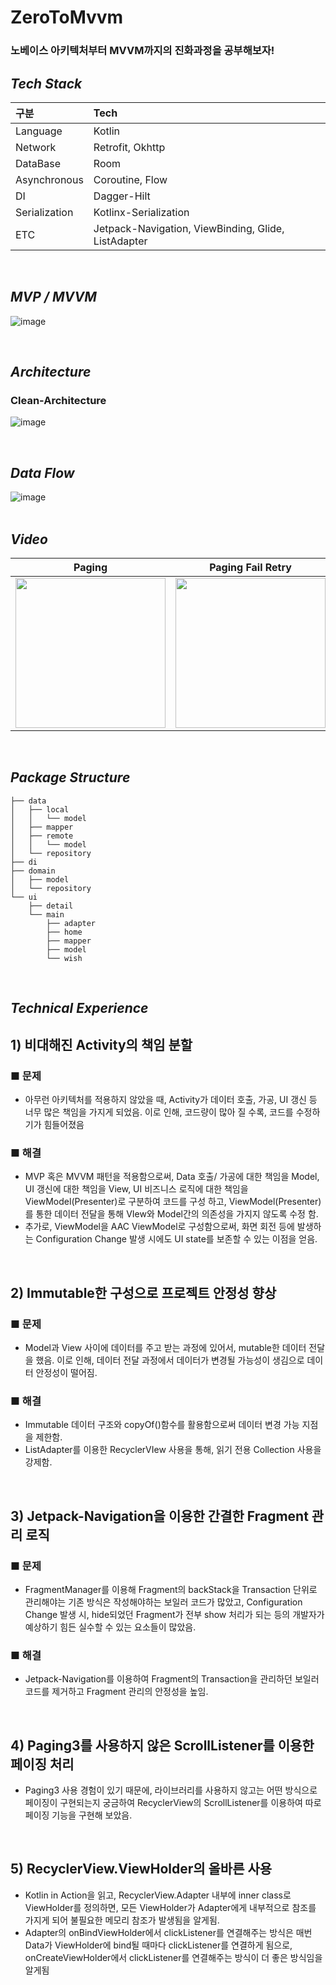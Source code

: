 # ZeroToMvvm 
### 노베이스 아키텍처부터 MVVM까지의 진화과정을 공부해보자! 
## *****Tech Stack***** 
| 구분 | Tech |
|:---|:---------------------------------------------------------------------------|
| Language | Kotlin |
| Network | Retrofit, Okhttp |
| DataBase | Room |
| Asynchronous | Coroutine, Flow |
| DI | Dagger-Hilt |
| Serialization | Kotlinx-Serialization |
| ETC |Jetpack-Navigation, ViewBinding, Glide, ListAdapter |
</br>

## *****MVP / MVVM*****
![image](https://github.com/f-lab-edu/ZeroToMVVM/assets/81726145/5fc34ee7-7fd2-4432-9368-86016f0025fa)

</br>

## *****Architecture*****
### Clean-Architecture
![image](https://github.com/f-lab-edu/ZeroToMVVM/assets/81726145/40005199-72fc-4f19-96f3-ef0d81ba4104)


</br>

## *****Data Flow***** 
![image](https://github.com/f-lab-edu/ZeroToMVVM/assets/81726145/89dd69ad-2070-4499-8c06-9acb80410453)  
</br>

## *****Video***** 
|Paging|Paging Fail Retry|Wish|Detail Page|
|:-----:|:-----:|:-----:|:-----:|
|<img width="240" src="https://github.com/f-lab-edu/ZeroToMVVM/assets/81726145/7b197faa-b44d-4e1f-a7be-556477ac0f94">|<img width="240" src="https://github.com/f-lab-edu/ZeroToMVVM/assets/81726145/f5fd02ae-4dab-4696-8c99-06011c8887fb">|<img width="240" src="https://github.com/f-lab-edu/ZeroToMVVM/assets/81726145/25eaa239-e329-476c-9aea-11896467445b">|<img width="240" src="https://github.com/f-lab-edu/ZeroToMVVM/assets/81726145/73b232e8-562a-47b6-ba2a-a9ce8abe6c4b">|
</br>


## *****Package Structure***** 
```
├── data
│   ├── local
│   │   └── model
│   ├── mapper
│   ├── remote
│   │   └── model
│   └── repository
├── di
├── domain
│   ├── model
│   └── repository
└── ui
    ├── detail
    └── main
        ├── adapter
        ├── home
        ├── mapper
        ├── model
        └── wish
```

</br>

## *****Technical Experience*****

## 1) 비대해진 Activity의 책임 분할
### ■ 문제
- 아무런 아키텍처를 적용하지 않았을 때, Activity가 데이터 호출, 가공, UI 갱신 등 너무 많은 책임을 가지게
되었음. 이로 인해, 코드량이 많아 질 수록, 코드를 수정하기가 힘들어졌음
### ■ 해결
- MVP 혹은 MVVM 패턴을 적용함으로써, Data 호출/ 가공에 대한 책임을 Model, UI 갱신에 대한 책임을
View, UI 비즈니스 로직에 대한 책임을 ViewModel(Presenter)로 구분하여 코드를 구성 하고,
ViewModel(Presenter)를 통한 데이터 전달을 통해 VIew와 Model간의 의존성을 가지지 않도록 수정 함.
- 추가로, ViewModel을 AAC ViewModel로 구성함으로써, 화면 회전 등에 발생하는 Configuration Change
발생 시에도 UI state를 보존할 수 있는 이점을 얻음.

</br> 

## 2) Immutable한 구성으로 프로젝트 안정성 향상
### ■ 문제
- Model과 View 사이에 데이터를 주고 받는 과정에 있어서, mutable한 데이터 전달을 했음.
이로 인해, 데이터 전달 과정에서 데이터가 변경될 가능성이 생김으로 데이터 안정성이 떨어짐.
### ■ 해결
- Immutable 데이터 구조와 copyOf()함수를 활용함으로써 데이터 변경 가능 지점을 제한함.
- ListAdapter를 이용한 RecyclerVIew 사용을 통해, 읽기 전용 Collection 사용을 강제함.

</br> 

## 3) Jetpack-Navigation을 이용한 간결한 Fragment 관리 로직
### ■ 문제
- FragmentManager를 이용해 Fragment의 backStack을 Transaction 단위로 관리해야는 기존 방식은
작성해야하는 보일러 코드가 많았고, Configuration Change 발생 시, hide되었던 Fragment가 전부 show
처리가 되는 등의 개발자가 예상하기 힘든 실수할 수 있는 요소들이 많았음.
### ■ 해결
- Jetpack-Navigation를 이용하여 Fragment의 Transaction을 관리하던 보일러 코드를 제거하고 Fragment
관리의 안정성을 높임.

</br> 

## 4) Paging3를 사용하지 않은 ScrollListener를 이용한 페이징 처리
- Paging3 사용 경험이 있기 때문에, 라이브러리를 사용하지 않고는 어떤 방식으로 페이징이 구현되는지 궁금하여
RecyclerView의 ScrollListener를 이용하여 따로 페이징 기능을 구현해 보았음.

</br> 

##  5) RecyclerView.ViewHolder의 올바른 사용
- Kotlin in Action을 읽고, RecyclerView.Adapter 내부에 inner class로 ViewHolder를 정의하면, 모든
ViewHolder가 Adapter에게 내부적으로 참조를 가지게 되어 불필요한 메모리 참조가 발생됨을 알게됨.
- Adapter의 onBindViewHolder에서 clickListener를 연결해주는 방식은 매번 Data가 ViewHolder에 bind될
때마다 clickListener를 연결하게 됨으로, onCreateViewHolder에서 clickListener를 연결해주는 방식이 더 좋은
방식임을 알게됨
